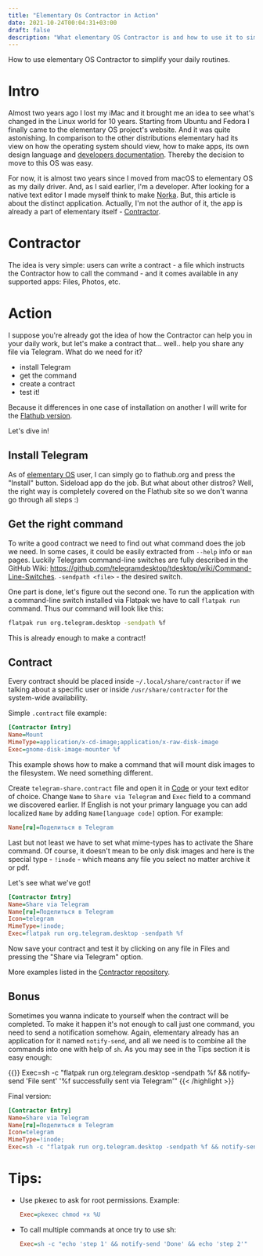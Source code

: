 ```yaml
---
title: "Elementary Os Contractor in Action"  
date: 2021-10-24T00:04:31+03:00  
draft: false
description: "What elementary OS Contractor is and how to use it to simplify your daily routines"
---
```



How to use elementary OS Contractor to simplify your daily routines.

<!--more-->

# Intro

Almost two years ago I lost my iMac and it brought me an idea to see what's changed in the Linux world for 10 years. Starting from Ubuntu and Fedora I finally came to the elementary OS project's website. And it was quite astonishing. In comparison to the other distributions elementary had its view on how the operating system should view, how to make apps, its own design language and [developers documentation](https://docs.elementary.io/develop/). Thereby the decision to move to this OS was easy.

For now, it is almost two years since I moved from macOS to elementary OS as my daily driver. And, as I said earlier, I'm a developer. After looking for a native text editor I made myself think to make [Norka](https://tenderowl.com/work/norka/). But, this article is about the distinct application. Actually, I'm not the author of it, the app is already a part of elementary itself - [Contractor](https://github.com/elementary/contractor).

# Contractor

The idea is very simple: users can write a contract - a file which instructs the Contractor how to call the command - and it comes available in any supported apps: Files, Photos, etc. 

# Action

I suppose you're already got the idea of how the Contractor can help you in your daily work, but let's make a contract that... well.. help you share any file via Telegram. What do we need for it?

- install Telegram
- get the command
- create a contract
- test it!

Because it differences in one case of installation on another I will write for the [Flathub version](https://flathub.org/apps/details/org.telegram.desktop). 

Let's dive in!

## Install Telegram

As of [elementary OS](https://elementary.io) user, I can simply go to flathub.org and press the "Install" button. Sideload app do the job. But what about other distros? Well, the right way is completely covered on the Flathub site so we don't wanna go through all steps :)

## Get the right command

To write a good contract we need to find out what command does the job we need. In some cases, it could be easily extracted from `--help` info or `man` pages. Luckily Telegram command-line switches are fully described in the GitHub Wiki: https://github.com/telegramdesktop/tdesktop/wiki/Command-Line-Switches. `-sendpath <file>` - the desired switch.

One part is done, let's figure out the second one. To run the application with a command-line switch installed via Flatpak we have to call `flatpak run` command. Thus our command will look like this:

```bash
flatpak run org.telegram.desktop -sendpath %f
```

This is already enough to make a contract!

## Contract

Every contract should be placed inside `~/.local/share/contractor` if we talking about a specific user or inside `/usr/share/contractor` for the system-wide availability.

Simple `.contract` file example:

```ini
[Contractor Entry]
Name=Mount
MimeType=application/x-cd-image;application/x-raw-disk-image
Exec=gnome-disk-image-mounter %f
```

This example shows how to make a command that will mount disk images to the filesystem. We need something different.

Create `telegram-share.contract` file and open it in [Code](https://github.com/elementary/code) or your text editor of choice.
Change `Name` to `Share via Telegram` and `Exec` field to a command we discovered earlier. If English is not your primary language you can add localized `Name` by adding `Name[language code]` option. For example:

```ini
Name[ru]=Поделиться в Telegram
```

Last but not least we have to set what mime-types has to activate the Share command. Of course, it doesn't mean to be only disk images 
and here is the special type - `!inode` - which means any file you select no matter archive it or pdf.

Let's see what we've got!

```ini
[Contractor Entry]
Name=Share via Telegram
Name[ru]=Поделиться в Telegram
Icon=telegram
MimeType=!inode;
Exec=flatpak run org.telegram.desktop -sendpath %f
```

Now save your contract and test it by clicking on any file in Files and pressing the "Share via Telegram" option.

More examples listed in the [Contractor repository](https://github.com/elementary/contractor#examples).

## Bonus

Sometimes you wanna indicate to yourself when the contract will be completed. To make it happen it's not enough to call just one command, you need to send a notification somehow. Again, elementary already has an application for it named `notify-send`, and all we need is to combine all the commands into one with help of `sh`. As you may see in the Tips section it is easy enough:

{{<highlight ini>}}
Exec=sh -c "flatpak run org.telegram.desktop -sendpath %f && notify-send 'File sent' '%f successfully sent via Telegram'"
{{< /highlight >}}

Final version:

<!-- {{<gist amka 8bf9b556ce4e0f0a04013b8b6718560f>}} -->
```ini
[Contractor Entry]
Name=Share via Telegram
Name[ru]=Поделиться в Telegram
Icon=telegram
MimeType=!inode;
Exec=sh -c "flatpak run org.telegram.desktop -sendpath %f && notify-send 'File sent' '%f successfully sent via Telegram'"
```

# Tips:

- Use pkexec to ask for root permissions. Example: 
  ```ini
  Exec=pkexec chmod +x %U
  ```
- To call multiple commands at once try to use sh:  
  ```ini
  Exec=sh -c "echo 'step 1' && notify-send 'Done' && echo 'step 2'"
  ```
